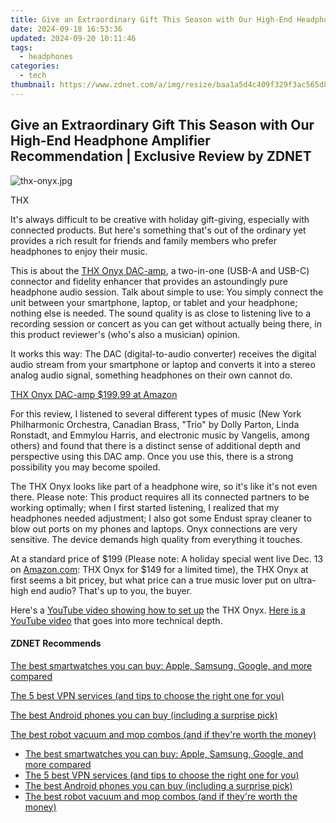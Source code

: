 ```yaml
---
title: Give an Extraordinary Gift This Season with Our High-End Headphone Amplifier Recommendation | Exclusive Review by ZDNET
date: 2024-09-18 16:53:36
updated: 2024-09-20 10:11:46
tags:
  - headphones
categories:
  - tech
thumbnail: https://www.zdnet.com/a/img/resize/baa1a5d4c409f329f3ac565d82bae7a98c821bc9/2021/12/10/ffb13fda-30c2-41c9-8d58-4f4aa311a649/thx-onyx.jpg?width=278&height=156&fit=crop&auto=webp
---
```


## Give an Extraordinary Gift This Season with Our High-End Headphone Amplifier Recommendation | Exclusive Review by ZDNET

![thx-onyx.jpg](https://www.zdnet.com/a/img/resize/e05a6f6f22f358ccf344271d4eab0a8703d58116/2021/12/10/ffb13fda-30c2-41c9-8d58-4f4aa311a649/thx-onyx.jpg?auto=webp&width=1280)

THX

It's always difficult to be creative with holiday gift-giving, especially with connected products. But here's something that's out of the ordinary yet provides a rich result for friends and family members who prefer headphones to enjoy their music.

This is about the [THX Onyx DAC-amp](https://www.thx.com/thx-onyx/), a two-in-one (USB-A and USB-C) connector and fidelity enhancer that provides an astoundingly pure headphone audio session. Talk about simple to use: You simply connect the unit between your smartphone, laptop, or tablet and your headphone; nothing else is needed. The sound quality is as close to listening live to a recording session or concert as you can get without actually being there, in this product reviewer's (who's also a musician) opinion.

It works this way: The DAC (digital-to-audio converter) receives the digital audio stream from your smartphone or laptop and converts it into a stereo analog audio signal, something headphones on their own cannot do. 

[THX Onyx DAC-amp $199.99 at Amazon](https://assoc-redirect.amazon.com/g/r/https://www.amazon.com/dp/B09HN7887V/ref=asc%5Fdf%5FB09HN7887V1724410800000?tag=cnet-pc-20&creative=395261&creativeASIN=B09HN7887V&linkCode=asn)

For this review, I listened to several different types of music (New York Philharmonic Orchestra, Canadian Brass, "Trio" by Dolly Parton, Linda Ronstadt, and Emmylou Harris, and electronic music by Vangelis, among others) and found that there is a distinct sense of additional depth and perspective using this DAC amp. Once you use this, there is a strong possibility you may become spoiled.

The THX Onyx looks like part of a headphone wire, so it's like it's not even there. Please note: This product requires all its connected partners to be working optimally; when I first started listening, I realized that my headphones needed adjustment; I also got some Endust spray cleaner to blow out ports on my phones and laptops. Onyx connections are very sensitive. The device demands high quality from everything it touches.

At a standard price of $199 (Please note: A holiday special went live Dec. 13 on [Amazon.com](https://www.amazon.com/Onyx-Portable-Headphone-Amplifier-Cross-Platform/dp/B09HN7887V): THX Onyx for $149 for a limited time), the THX Onyx at first seems a bit pricey, but what price can a true music lover put on ultra-high end audio? That's up to you, the buyer. 

Here's a [YouTube video showing how to set up](https://www.youtube.com/watch?v=ffEl3Qiph9Q) the THX Onyx. [Here is a YouTube video](https://www.youtube.com/watch?v=15qCj2JWk40) that goes into more technical depth.

#### **ZDNET** Recommends

[The best smartwatches you can buy: Apple, Samsung, Google, and more compared](https://www.zdnet.com/article/best-smartwatch/ "The best smartwatches you can buy: Apple, Samsung, Google, and more compared")

[The 5 best VPN services (and tips to choose the right one for you)](https://www.zdnet.com/article/best-vpn/ "The 5 best VPN services (and tips to choose the right one for you)")

[The best Android phones you can buy (including a surprise pick)](https://www.zdnet.com/article/best-android-phone/ "The best Android phones you can buy (including a surprise pick)")

[The best robot vacuum and mop combos (and if they're worth the money)](https://www.zdnet.com/article/best-robot-vacuum-mop/ "The best robot vacuum and mop combos (and if they're worth the money)")

* [The best smartwatches you can buy: Apple, Samsung, Google, and more compared](https://www.zdnet.com/article/best-smartwatch/ "The best smartwatches you can buy: Apple, Samsung, Google, and more compared")
* [The 5 best VPN services (and tips to choose the right one for you)](https://www.zdnet.com/article/best-vpn/ "The 5 best VPN services (and tips to choose the right one for you)")
* [The best Android phones you can buy (including a surprise pick)](https://www.zdnet.com/article/best-android-phone/ "The best Android phones you can buy (including a surprise pick)")
* [The best robot vacuum and mop combos (and if they're worth the money)](https://www.zdnet.com/article/best-robot-vacuum-mop/ "The best robot vacuum and mop combos (and if they're worth the money)")

<ins class="adsbygoogle"
     style="display:block"
     data-ad-format="autorelaxed"
     data-ad-client="ca-pub-7571918770474297"
     data-ad-slot="1223367746"></ins>



<ins class="adsbygoogle"
     style="display:block"
     data-ad-client="ca-pub-7571918770474297"
     data-ad-slot="8358498916"
     data-ad-format="auto"
     data-full-width-responsive="true"></ins>
